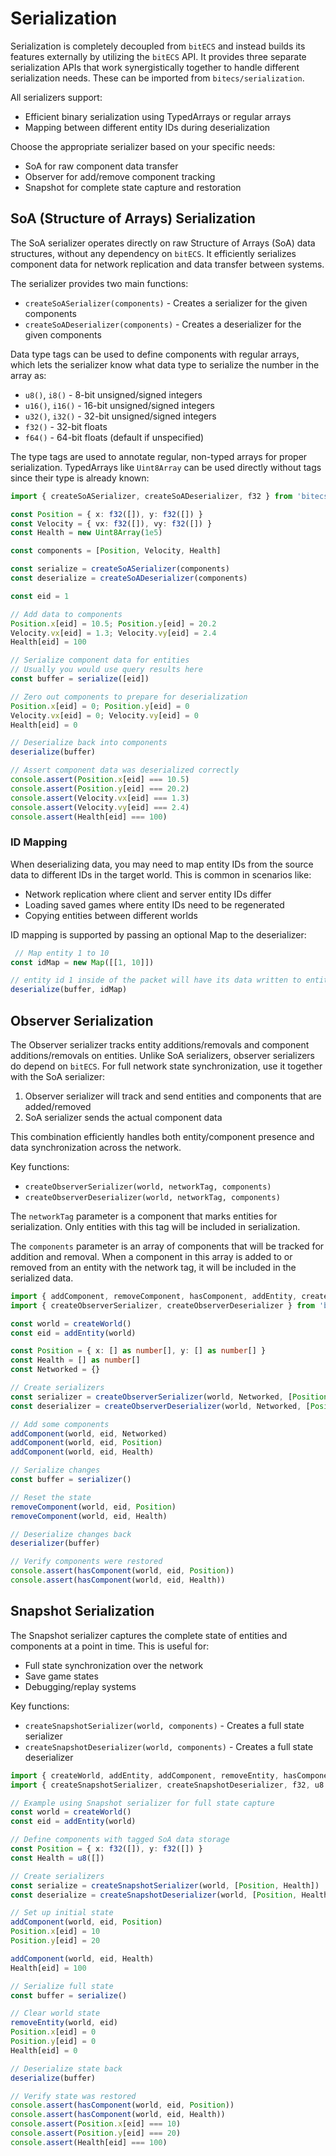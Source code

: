 # Serialization

Serialization is completely decoupled from `bitECS` and instead builds its features externally by utilizing the `bitECS` API. It provides three separate serialization APIs that work synergistically together to handle different serialization needs. These can be imported from `bitecs/serialization`.

All serializers support:
- Efficient binary serialization using TypedArrays or regular arrays
- Mapping between different entity IDs during deserialization

Choose the appropriate serializer based on your specific needs:
- SoA for raw component data transfer
- Observer for add/remove component tracking 
- Snapshot for complete state capture and restoration

## SoA (Structure of Arrays) Serialization

The SoA serializer operates directly on raw Structure of Arrays (SoA) data structures, without any dependency on `bitECS`. It efficiently serializes component data for network replication and data transfer between systems.

The serializer provides two main functions:

- `createSoASerializer(components)` - Creates a serializer for the given components
- `createSoADeserializer(components)` - Creates a deserializer for the given components

Data type tags can be used to define components with regular arrays, which lets the serializer know what data type to serialize the number in the array as:

- `u8()`, `i8()` - 8-bit unsigned/signed integers
- `u16()`, `i16()` - 16-bit unsigned/signed integers  
- `u32()`, `i32()` - 32-bit unsigned/signed integers
- `f32()` - 32-bit floats
- `f64()` - 64-bit floats (default if unspecified)

The type tags are used to annotate regular, non-typed arrays for proper serialization. TypedArrays like `Uint8Array` can be used directly without tags since their type is already known:

```ts
import { createSoASerializer, createSoADeserializer, f32 } from 'bitecs/serialization'

const Position = { x: f32([]), y: f32([]) }
const Velocity = { vx: f32([]), vy: f32([]) }
const Health = new Uint8Array(1e5)

const components = [Position, Velocity, Health]

const serialize = createSoASerializer(components)
const deserialize = createSoADeserializer(components)

const eid = 1

// Add data to components
Position.x[eid] = 10.5; Position.y[eid] = 20.2
Velocity.vx[eid] = 1.3; Velocity.vy[eid] = 2.4
Health[eid] = 100

// Serialize component data for entities
// Usually you would use query results here
const buffer = serialize([eid])

// Zero out components to prepare for deserialization
Position.x[eid] = 0; Position.y[eid] = 0
Velocity.vx[eid] = 0; Velocity.vy[eid] = 0
Health[eid] = 0

// Deserialize back into components
deserialize(buffer)

// Assert component data was deserialized correctly
console.assert(Position.x[eid] === 10.5)
console.assert(Position.y[eid] === 20.2)
console.assert(Velocity.vx[eid] === 1.3)
console.assert(Velocity.vy[eid] === 2.4)
console.assert(Health[eid] === 100)
```

### ID Mapping

When deserializing data, you may need to map entity IDs from the source data to different IDs in the target world. This is common in scenarios like:

- Network replication where client and server entity IDs differ
- Loading saved games where entity IDs need to be regenerated
- Copying entities between different worlds

ID mapping is supported by passing an optional Map to the deserializer:

```ts
 // Map entity 1 to 10
const idMap = new Map([[1, 10]])

// entity id 1 inside of the packet will have its data written to entity id 10
deserialize(buffer, idMap)
```

## Observer Serialization 

The Observer serializer tracks entity additions/removals and component additions/removals on entities. Unlike SoA serializers, observer serializers do depend on `bitECS`. For full network state synchronization, use it together with the SoA serializer:

1. Observer serializer will track and send entities and components that are added/removed
2. SoA serializer sends the actual component data

This combination efficiently handles both entity/component presence and data synchronization across the network.

Key functions:
- `createObserverSerializer(world, networkTag, components)`
- `createObserverDeserializer(world, networkTag, components)`

The `networkTag` parameter is a component that marks entities for serialization. Only entities with this tag will be included in serialization.

The `components` parameter is an array of components that will be tracked for addition and removal. When a component in this array is added to or removed from an entity with the network tag, it will be included in the serialized data.

```ts
import { addComponent, removeComponent, hasComponent, addEntity, createWorld } from 'bitecs'
import { createObserverSerializer, createObserverDeserializer } from 'bitecs/serialization'

const world = createWorld()
const eid = addEntity(world)

const Position = { x: [] as number[], y: [] as number[] }
const Health = [] as number[]
const Networked = {}

// Create serializers
const serializer = createObserverSerializer(world, Networked, [Position, Health])
const deserializer = createObserverDeserializer(world, Networked, [Position, Health])

// Add some components
addComponent(world, eid, Networked)
addComponent(world, eid, Position)
addComponent(world, eid, Health)

// Serialize changes
const buffer = serializer()

// Reset the state
removeComponent(world, eid, Position)
removeComponent(world, eid, Health)

// Deserialize changes back
deserializer(buffer)

// Verify components were restored
console.assert(hasComponent(world, eid, Position))
console.assert(hasComponent(world, eid, Health))
```

## Snapshot Serialization

The Snapshot serializer captures the complete state of entities and components at a point in time. This is useful for:

- Full state synchronization over the network
- Save game states
- Debugging/replay systems

Key functions:
- `createSnapshotSerializer(world, components)` - Creates a full state serializer
- `createSnapshotDeserializer(world, components)` - Creates a full state deserializer

```ts
import { createWorld, addEntity, addComponent, removeEntity, hasComponent } from 'bitecs'
import { createSnapshotSerializer, createSnapshotDeserializer, f32, u8 } from 'bitecs/serialization'

// Example using Snapshot serializer for full state capture
const world = createWorld()
const eid = addEntity(world)

// Define components with tagged SoA data storage
const Position = { x: f32([]), y: f32([]) }
const Health = u8([])

// Create serializers
const serialize = createSnapshotSerializer(world, [Position, Health])
const deserialize = createSnapshotDeserializer(world, [Position, Health])

// Set up initial state
addComponent(world, eid, Position)
Position.x[eid] = 10
Position.y[eid] = 20

addComponent(world, eid, Health)
Health[eid] = 100

// Serialize full state
const buffer = serialize()

// Clear world state
removeEntity(world, eid)
Position.x[eid] = 0
Position.y[eid] = 0
Health[eid] = 0

// Deserialize state back
deserialize(buffer)

// Verify state was restored
console.assert(hasComponent(world, eid, Position))
console.assert(hasComponent(world, eid, Health))
console.assert(Position.x[eid] === 10)
console.assert(Position.y[eid] === 20)
console.assert(Health[eid] === 100)
```
